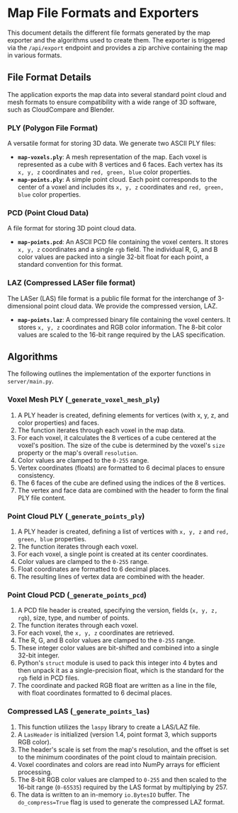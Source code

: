 # Map File Formats and Exporters

This document details the different file formats generated by the map exporter and the algorithms used to create them. The exporter is triggered via the `/api/export` endpoint and provides a zip archive containing the map in various formats.

## File Format Details

The application exports the map data into several standard point cloud and mesh formats to ensure compatibility with a wide range of 3D software, such as CloudCompare and Blender.

### PLY (Polygon File Format)

A versatile format for storing 3D data. We generate two ASCII PLY files:

-   **`map-voxels.ply`**: A mesh representation of the map. Each voxel is represented as a cube with 8 vertices and 6 faces. Each vertex has its `x, y, z` coordinates and `red, green, blue` color properties.
-   **`map-points.ply`**: A simple point cloud. Each point corresponds to the center of a voxel and includes its `x, y, z` coordinates and `red, green, blue` color properties.

### PCD (Point Cloud Data)

A file format for storing 3D point cloud data.

-   **`map-points.pcd`**: An ASCII PCD file containing the voxel centers. It stores `x, y, z` coordinates and a single `rgb` field. The individual R, G, and B color values are packed into a single 32-bit float for each point, a standard convention for this format.

### LAZ (Compressed LASer file format)

The LASer (LAS) file format is a public file format for the interchange of 3-dimensional point cloud data. We provide the compressed version, LAZ.

-   **`map-points.laz`**: A compressed binary file containing the voxel centers. It stores `x, y, z` coordinates and RGB color information. The 8-bit color values are scaled to the 16-bit range required by the LAS specification.

## Algorithms

The following outlines the implementation of the exporter functions in `server/main.py`.

### Voxel Mesh PLY (`_generate_voxel_mesh_ply`)

1.  A PLY header is created, defining elements for vertices (with x, y, z, and color properties) and faces.
2.  The function iterates through each voxel in the map data.
3.  For each voxel, it calculates the 8 vertices of a cube centered at the voxel's position. The size of the cube is determined by the voxel's `size` property or the map's overall `resolution`.
4.  Color values are clamped to the `0-255` range.
5.  Vertex coordinates (floats) are formatted to 6 decimal places to ensure consistency.
6.  The 6 faces of the cube are defined using the indices of the 8 vertices.
7.  The vertex and face data are combined with the header to form the final PLY file content.

### Point Cloud PLY (`_generate_points_ply`)

1.  A PLY header is created, defining a list of vertices with `x, y, z` and `red, green, blue` properties.
2.  The function iterates through each voxel.
3.  For each voxel, a single point is created at its center coordinates.
4.  Color values are clamped to the `0-255` range.
5.  Float coordinates are formatted to 6 decimal places.
6.  The resulting lines of vertex data are combined with the header.

### Point Cloud PCD (`_generate_points_pcd`)

1.  A PCD file header is created, specifying the version, fields (`x, y, z, rgb`), size, type, and number of points.
2.  The function iterates through each voxel.
3.  For each voxel, the `x, y, z` coordinates are retrieved.
4.  The R, G, and B color values are clamped to the `0-255` range.
5.  These integer color values are bit-shifted and combined into a single 32-bit integer.
6.  Python's `struct` module is used to pack this integer into 4 bytes and then unpack it as a single-precision float, which is the standard for the `rgb` field in PCD files.
7.  The coordinate and packed RGB float are written as a line in the file, with float coordinates formatted to 6 decimal places.

### Compressed LAS (`_generate_points_las`)

1.  This function utilizes the `laspy` library to create a LAS/LAZ file.
2.  A `LasHeader` is initialized (version 1.4, point format 3, which supports RGB color).
3.  The header's scale is set from the map's resolution, and the offset is set to the minimum coordinates of the point cloud to maintain precision.
4.  Voxel coordinates and colors are read into NumPy arrays for efficient processing.
5.  The 8-bit RGB color values are clamped to `0-255` and then scaled to the 16-bit range (`0-65535`) required by the LAS format by multiplying by 257.
6.  The data is written to an in-memory `io.BytesIO` buffer. The `do_compress=True` flag is used to generate the compressed LAZ format.
